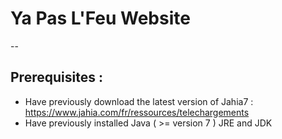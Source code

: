 # Ya Pas L'Feu Website
--

Prerequisites :
--
- Have previously download the latest version of Jahia7 : https://www.jahia.com/fr/ressources/telechargements
- Have previously installed Java ( >= version 7 ) JRE and JDK

